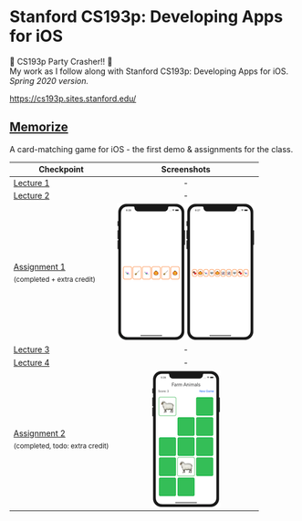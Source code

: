 # Stanford CS193p: Developing Apps for iOS
🎉 CS193p Party Crasher!! 🎉<br>
My work as I follow along with Stanford CS193p: Developing Apps for iOS.<br>
*Spring 2020 version.*

https://cs193p.sites.stanford.edu/

## [Memorize](https://github.com/solitaryewe/Stanford-CS193p/tree/main/Memorize)

A card-matching game for iOS - the first demo & assignments for the class.

| Checkpoint | Screenshots |
| ---------- | :----: |
| [Lecture 1](https://github.com/solitaryewe/Stanford-CS193p/tree/c41f770c27f67ac2ba2482e481e70bf2a1f26aee/Memorize/Memorize) | - |
| [Lecture 2](https://github.com/solitaryewe/Stanford-CS193p/tree/ccadae35a86ceb286f00c57cc4a31c17e3924de0/Memorize/Memorize) | - |
| [Assignment 1](https://github.com/solitaryewe/Stanford-CS193p/blob/main/Memorize/Assignment1.md)<br><sub>(completed + extra credit)</sub> | ![Assignment 1](https://github.com/solitaryewe/Stanford-CS193p/blob/main/Memorize/Screenshots/Assignment1a-small.png)![Assignment 1](https://github.com/solitaryewe/Stanford-CS193p/blob/main/Memorize/Screenshots/Assignment1b-small.png) |
| [Lecture 3](https://github.com/solitaryewe/Stanford-CS193p/tree/fbdec3388a4b0e8d5a29d2e2c770f8479568142a/Memorize/Memorize) | - |
| [Lecture 4](https://github.com/solitaryewe/Stanford-CS193p/tree/fd041fa8ee964278f5faeb7eccf4200654af2cbe/Memorize/Memorize) | - |
| [Assignment 2](https://github.com/solitaryewe/Stanford-CS193p/blob/main/Memorize/Assignment2.md)<br><sub>(completed, todo: extra credit)</sub> | ![Assignment 2](https://github.com/solitaryewe/Stanford-CS193p/blob/main/Memorize/Screenshots/Assignment2a-small.png) |
